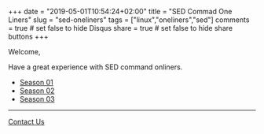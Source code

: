 +++
date = "2019-05-01T10:54:24+02:00"
title = "SED Commad One Liners"
slug = "sed-oneliners"
tags = ["linux","oneliners","sed"]
comments = true # set false to hide Disqus
share = true    # set false to hide share buttons
+++

Welcome, 

Have a great experience with SED command onliners.

- [Season 01](sed-oneliners-season-01/)
- [Season 02](sed-oneliners-season-02/)
- [Season 03](sed-oneliners-season-03/)

---

[Contact Us](/)
